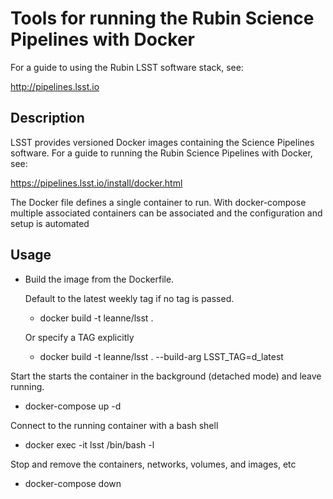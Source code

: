 Tools for running the Rubin Science Pipelines with Docker
==========================================================

For a guide to using the Rubin LSST software stack, see:

http://pipelines.lsst.io

Description
------------

LSST provides versioned Docker images containing the Science Pipelines software. 
For a guide to running the Rubin Science Pipelines with Docker, see: 

https://pipelines.lsst.io/install/docker.html

The Docker file defines a single container to run. With docker-compose multiple associated containers can 
be associated and the configuration and setup is automated

Usage
-----

- Build the image from the Dockerfile.

    Default to the latest weekly tag if no tag is passed. 
    * docker build -t leanne/lsst . 

     Or specify a TAG explicitly
    * docker build -t leanne/lsst . --build-arg LSST_TAG=d_latest


Start the starts the container in the background (detached mode) and leave running. 
* docker-compose up -d 
    
Connect to the running container with a bash shell
* docker exec -it lsst /bin/bash -l

Stop and remove the containers, networks, volumes, and images, etc
* docker-compose down

